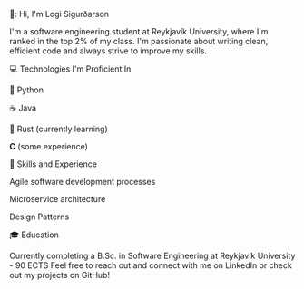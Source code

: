<!---
lsig/lsig is a ✨ special ✨ repository because its `README.md` (this file) appears on your GitHub profile.
You can click the Preview link to take a look at your changes.
--->

🚀: Hi, I'm Logi Sigurðarson

I'm a software engineering student at Reykjavík University, where I'm ranked in the top 2% of my class. I'm passionate about writing clean, efficient code and always strive to improve my skills.

:computer: Technologies I'm Proficient In

🐍 Python

☕ Java

🦀 Rust (currently learning)

**C** (some experience)

:toolbox: Skills and Experience

Agile software development processes

Microservice architecture

Design Patterns

:mortar_board: Education

Currently completing a B.Sc. in Software Engineering at Reykjavík University - 90 ECTS
Feel free to reach out and connect with me on LinkedIn or check out my projects on GitHub!
